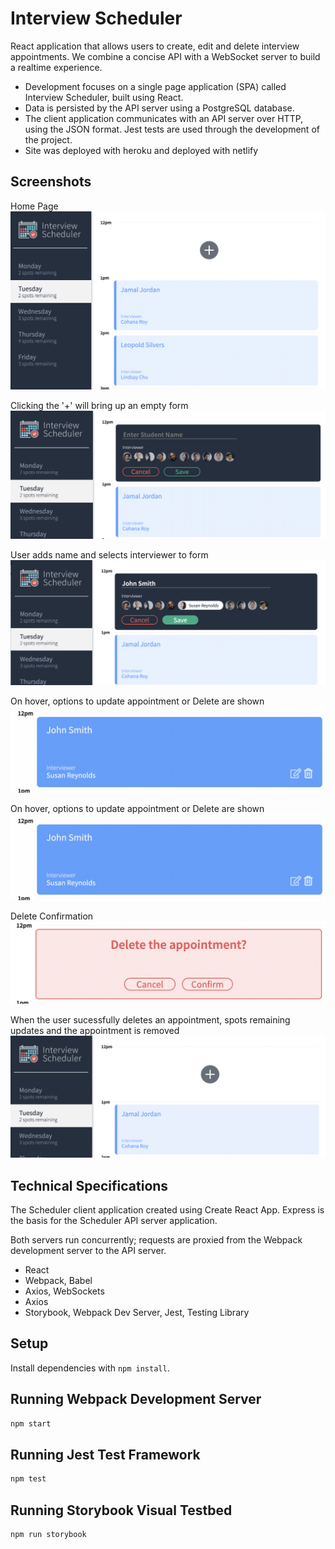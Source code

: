 # Interview Scheduler

React application that allows users to create, edit and delete interview appointments. We combine a concise API with a WebSocket server to build a realtime experience.

- Development focuses on a single page application (SPA) called Interview Scheduler, built using React.
- Data is persisted by the API server using a PostgreSQL database.
- The client application communicates with an API server over HTTP, using the JSON format.
  Jest tests are used through the development of the project.
- Site was deployed with heroku and deployed with netlify

## Screenshots

Home Page
!["HomePage"](https://github.com/dimontejulia/scheduler/blob/master/public/images/Home%20Page.png)

Clicking the '+' will bring up an empty form
!["EmptyForm"](https://github.com/dimontejulia/scheduler/blob/master/public/images/Blank%20Form.png)

User adds name and selects interviewer to form
!["form"](https://github.com/dimontejulia/scheduler/blob/master/public/images/Add%20information%20to%20form.png)

On hover, options to update appointment or Delete are shown
!["editOrDelete"](https://github.com/dimontejulia/scheduler/blob/master/public/images/Edit%20and%20Delete%20on%20Hover.png)

On hover, options to update appointment or Delete are shown
!["editOrDelete"](https://github.com/dimontejulia/scheduler/blob/master/public/images/Edit%20and%20Delete%20on%20Hover.png)

Delete Confirmation
!["deleteConfirmation"](https://github.com/dimontejulia/scheduler/blob/master/public/images/Confirm%20Delete.png)

When the user sucessfully deletes an appointment, spots remaining updates and the appointment is removed
!["postDelete"](https://github.com/dimontejulia/scheduler/blob/master/public/images/%2B%20Icon%20shown%20%26%20spots%20remaining%20reflected.png)

## Technical Specifications

The Scheduler client application created using Create React App. Express is the basis for the Scheduler API server application.

Both servers run concurrently; requests are proxied from the Webpack development server to the API server.

- React
- Webpack, Babel
- Axios, WebSockets
- Axios
- Storybook, Webpack Dev Server, Jest, Testing Library

## Setup

Install dependencies with `npm install`.

## Running Webpack Development Server

```sh
npm start
```

## Running Jest Test Framework

```sh
npm test
```

## Running Storybook Visual Testbed

```sh
npm run storybook
```
